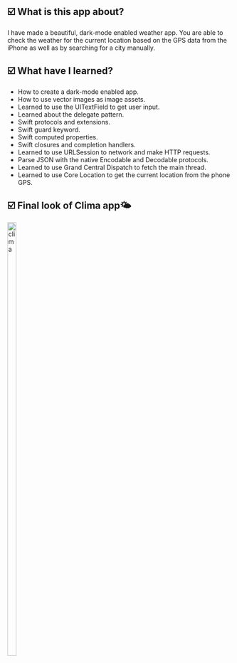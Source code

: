 <h2>☑️ What is this app about?</h2>
<p>I have made a beautiful, dark-mode enabled weather app. You are able to check the weather for the current location based on the GPS data from the iPhone as well as by searching for a city manually.</p>
<h2>☑️ What have I learned?</h2>
<ul>
  <li>How to create a dark-mode enabled app.</li>
  <li>How to use vector images as image assets.</li>
  <li>Learned to use the UITextField to get user input.</li>
  <li>Learned about the delegate pattern.</li>
  <li>Swift protocols and extensions.</li>
  <li>Swift guard keyword.</li>
  <li>Swift computed properties.</li>
  <li>Swift closures and completion handlers.</li>
  <li>Learned to use URLSession to network and make HTTP requests.</li>
  <li>Parse JSON with the native Encodable and Decodable protocols.</li>
  <li>Learned to use Grand Central Dispatch to fetch the main thread.</li>
  <li>Learned to use Core Location to get the current location from the phone GPS.</li>

</ul>
<h2>☑️ Final look of Clima app🌤</h2>
<img src="clima.gif" alt="clima" width="20%" height="50%">


